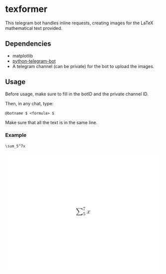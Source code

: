 # texformer

This telegram bot handles inline requests, creating images for the LaTeX mathematical text provided.

## Dependencies

- matplotlib
- [python-telegram-bot](https://github.com/python-telegram-bot/python-telegram-bot)
- A telegram channel (can be private) for the bot to upload the images.

## Usage
Before usage, make sure to fill in the botID and the private channel ID.

Then, in any chat, type:

```
@botname $ <formula> $
```

Make sure that all the text is in the same line.

### Example

```
\sum_5^7x
```
![sum](images/example_sum.jpg)